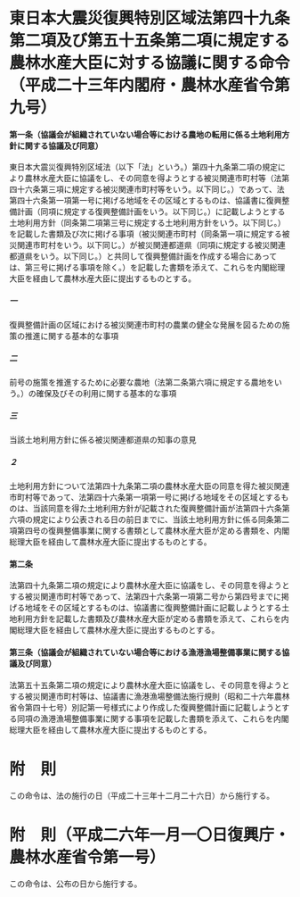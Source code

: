 # 東日本大震災復興特別区域法第四十九条第二項及び第五十五条第二項に規定する農林水産大臣に対する協議に関する命令（平成二十三年内閣府・農林水産省令第九号）
#### 第一条（協議会が組織されていない場合等における農地の転用に係る土地利用方針に関する協議及び同意）
東日本大震災復興特別区域法（以下「法」という。）第四十九条第二項の規定により農林水産大臣に協議をし、その同意を得ようとする被災関連市町村等（法第四十六条第三項に規定する被災関連市町村等をいう。以下同じ。）であって、法第四十六条第一項第一号に掲げる地域をその区域とするものは、協議書に復興整備計画（同項に規定する復興整備計画をいう。以下同じ。）に記載しようとする土地利用方針（同条第二項第三号に規定する土地利用方針をいう。以下同じ。）を記載した書類及び次に掲げる事項（被災関連市町村（同条第一項に規定する被災関連市町村をいう。以下同じ。）が被災関連都道県（同項に規定する被災関連都道県をいう。以下同じ。）と共同して復興整備計画を作成する場合にあっては、第三号に掲げる事項を除く。）を記載した書類を添えて、これらを内閣総理大臣を経由して農林水産大臣に提出するものとする。
##### 一
復興整備計画の区域における被災関連市町村の農業の健全な発展を図るための施策の推進に関する基本的な事項
##### 二
前号の施策を推進するために必要な農地（法第二条第六項に規定する農地をいう。）の確保及びその利用に関する基本的な事項
##### 三
当該土地利用方針に係る被災関連都道県の知事の意見
##### ２
土地利用方針について法第四十九条第二項の農林水産大臣の同意を得た被災関連市町村等であって、法第四十六条第一項第一号に掲げる地域をその区域とするものは、当該同意を得た土地利用方針が記載された復興整備計画が法第四十六条第六項の規定により公表される日の前日までに、当該土地利用方針に係る同条第二項第四号の復興整備事業に関する書類として農林水産大臣が定める書類を、内閣総理大臣を経由して農林水産大臣に提出するものとする。
#### 第二条
法第四十九条第二項の規定により農林水産大臣に協議をし、その同意を得ようとする被災関連市町村等であって、法第四十六条第一項第二号から第四号までに掲げる地域をその区域とするものは、協議書に復興整備計画に記載しようとする土地利用方針を記載した書類及び農林水産大臣が定める書類を添えて、これらを内閣総理大臣を経由して農林水産大臣に提出するものとする。
#### 第三条（協議会が組織されていない場合等における漁港漁場整備事業に関する協議及び同意）
法第五十五条第二項の規定により農林水産大臣に協議をし、その同意を得ようとする被災関連市町村等は、協議書に漁港漁場整備法施行規則（昭和二十六年農林省令第四十七号）別記第一号様式により作成した復興整備計画に記載しようとする同項の漁港漁場整備事業に関する事項を記載した書類を添えて、これらを内閣総理大臣を経由して農林水産大臣に提出するものとする。
# 附　則
この命令は、法の施行の日（平成二十三年十二月二十六日）から施行する。
# 附　則（平成二六年一月一〇日復興庁・農林水産省令第一号）
この命令は、公布の日から施行する。
